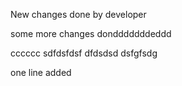 New changes done by developer

some more changes dondddddddeddd


cccccc
sdfdsfdsf
dfdsdsd
dsfgfsdg

one line added
